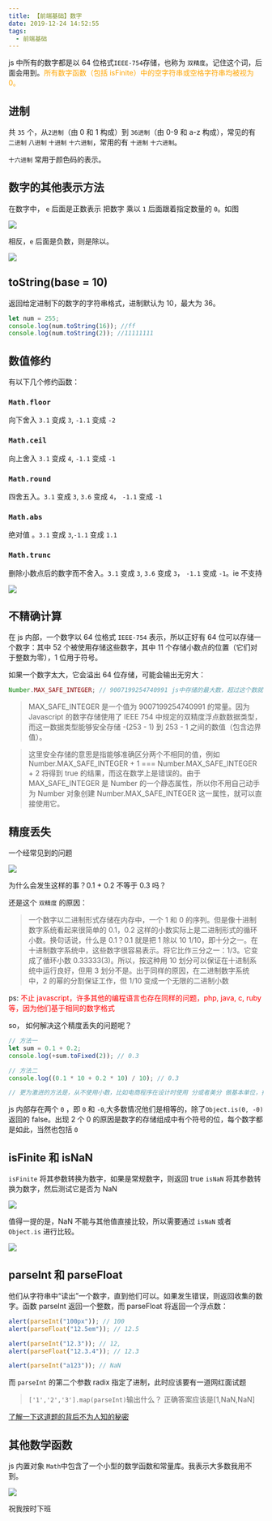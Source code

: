 ```yaml
---
title: 【前端基础】数字
date: 2019-12-24 14:52:55
tags:
  - 前端基础
---
```


js 中所有的数字都是以 64 位格式`IEEE-754`存储，也称为 `双精度`。记住这个词，后面会用到。<font color="orange">所有数字函数（包括 isFinite）中的空字符串或空格字符串均被视为 0。</font>

<!--more-->

## 进制

共 `35` 个，从`2进制`（由 0 和 1 构成）到 `36进制`（由 0-9 和 a-z 构成），常见的有 `二进制` `八进制` `十进制` `十六进制`，常用的有 `十进制` `十六进制`。

`十六进制` 常用于颜色码的表示。

## 数字的其他表示方法

在数字中， `e` 后面是正数表示 把数字 乘以 `1` 后面跟着指定数量的 `0`。如图

![](https://gitee.com/zhuiyue132/images/raw/master/rKjfL2.png)

相反，`e` 后面是负数，则是除以。

![](https://gitee.com/zhuiyue132/images/raw/master/nOaHNX.png)

## toString(base = 10)

返回给定进制下的数字的字符串格式，进制默认为 10，最大为 36。

```js
let num = 255;
console.log(num.toString(16)); //ff
console.log(num.toString(2)); //11111111
```

## 数值修约

有以下几个修约函数：

### `Math.floor`

向下舍入 `3.1` 变成 `3`, `-1.1` 变成 `-2`

### `Math.ceil`

向上舍入 `3.1` 变成 `4`, `-1.1` 变成 `-1`

### `Math.round`

四舍五入。`3.1` 变成 `3`, `3.6` 变成 `4`， `-1.1` 变成 `-1`

### `Math.abs`

绝对值 。`3.1` 变成 `3`,`-1.1` 变成 `1.1`

### `Math.trunc`

删除小数点后的数字而不舍入。`3.1` 变成 `3`, `3.6` 变成 `3`， `-1.1` 变成 `-1`。ie 不支持

![](https://gitee.com/zhuiyue132/images/raw/master/fC5G69.png)

## 不精确计算

在 js 内部，一个数字以 64 位格式 `IEEE-754` 表示，所以正好有 64 位可以存储一个数字：其中 52 个被使用存储这些数字，其中 11 个存储小数点的位置（它们对于整数为零），1 位用于符号。

如果一个数字太大，它会溢出 64 位存储，可能会输出无穷大：

```js
Number.MAX_SAFE_INTEGER; // 9007199254740991 js中存储的最大数，超过这个数就会认为是无穷大。
```

> MAX_SAFE_INTEGER 是一个值为 9007199254740991 的常量。因为 Javascript 的数字存储使用了 IEEE 754 中规定的双精度浮点数数据类型，而这一数据类型能够安全存储 -(253 - 1) 到 253 - 1 之间的数值（包含边界值）。

> 这里安全存储的意思是指能够准确区分两个不相同的值，例如 Number.MAX_SAFE_INTEGER + 1 === Number.MAX_SAFE_INTEGER + 2 将得到 true 的结果，而这在数学上是错误的。由于 MAX_SAFE_INTEGER 是 Number 的一个静态属性，所以你不用自己动手为 Number 对象创建 Number.MAX_SAFE_INTEGER 这一属性，就可以直接使用它。

## 精度丢失

一个经常见到的问题

![](https://gitee.com/zhuiyue132/images/raw/master/Dreira.png)

为什么会发生这样的事？0.1 + 0.2 不等于 0.3 吗？

还是这个 `双精度` 的原因：

> 一个数字以二进制形式存储在内存中，一个 1 和 0 的序列。但是像十进制数字系统看起来很简单的 0.1，0.2 这样的小数实际上是二进制形式的循环小数。换句话说，什么是 0.1？0.1 就是把 1 除以 10 1/10，即十分之一。在十进制数字系统中，这些数字很容易表示。将它比作三分之一：1/3。它变成了循环小数 0.33333(3)。所以，按这种用 10 划分可以保证在十进制系统中运行良好，但用 3 划分不是。出于同样的原因，在二进制数字系统中，2 的幂的分割保证工作，但 1/10 变成一个无限的二进制小数

ps: <font color="red">不止 javascript，许多其他的编程语言也存在同样的问题，php, java, c, ruby 等，因为他们基于相同的数字格式</font>

so， 如何解决这个精度丢失的问题呢？

```js
// 方法一
let sum = 0.1 + 0.2;
console.log(+sum.toFixed(2)); // 0.3

// 方法二
console.log((0.1 * 10 + 0.2 * 10) / 10); // 0.3

// 更为激进的方法是，从不使用小数，比如电商程序在设计时使用 分或者美分 做基本单位，打折活动时如30%的折扣，向上取整。
```

js 内部存在两个 `0` ，即 `0` 和 `-0`,大多数情况他们是相等的，除了`Object.is(0, -0)` 返回的 false。出现 2 个 0 的原因是数字的存储组成中有个符号的位，每个数字都是如此，当然也包括 `0`

## isFinite 和 isNaN

`isFinite` 将其参数转换为数字，如果是常规数字，则返回 true
`isNaN` 将其参数转换为数字，然后测试它是否为 NaN

![](https://gitee.com/zhuiyue132/images/raw/master/1jI4Sj.png)

值得一提的是，NaN 不能与其他值直接比较，所以需要通过 `isNaN` 或者 `Object.is` 进行比较。

![](https://gitee.com/zhuiyue132/images/raw/master/HnYjUQ.png)

## parseInt 和 parseFloat

他们从字符串中“读出”一个数字，直到他们可以。如果发生错误，则返回收集的数字。函数 parseInt 返回一个整数，而 parseFloat 将返回一个浮点数：

```js
alert(parseInt("100px")); // 100
alert(parseFloat("12.5em")); // 12.5

alert(parseInt("12.3")); // 12,
alert(parseFloat("12.3.4")); // 12.3

alert(parseInt("a123")); // NaN
```

而 `parseInt` 的第二个参数 radix 指定了进制，此时应该要有一道网红面试题

> `['1','2','3'].map(parseInt)`输出什么？
> 正确答案应该是[1,NaN,NaN]

[了解一下这道题的背后不为人知的秘密](https://juejin.im/post/5c6fab02e51d453eb7801914)

## 其他数学函数

js 内置对象 `Math`中包含了一个小型的数学函数和常量库。我表示大多数我用不到。

![](https://gitee.com/zhuiyue132/images/raw/master/1ibFNz.png)

祝我按时下班
